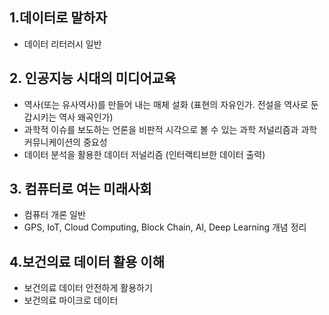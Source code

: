 

## 1.데이터로 말하자
* 데이터 리터러시 일반

## 2. 인공지능 시대의 미디어교육
* 역사(또는 유사역사)를 만들어 내는 매체 설화 (표현의 자유인가. 전설을 역사로 둔갑시키는 역사 왜곡인가)
* 과학적 이슈를 보도하는 언론을 비판적 시각으로 볼 수 있는 과학 저널리즘과 과학 커뮤니케이션의 중요성
* 데이터 분석을 활용한 데이터 저널리즘 (인터랙티브한 데이터 출력)

## 3. 컴퓨터로 여는 미래사회
* 컴퓨터 개론 일반
* GPS, IoT, Cloud Computing, Block Chain, AI, Deep Learning 개념 정리

## 4.보건의료 데이터 활용 이해
* 보건의료 데이터 안전하게 활용하기
* 보건의료 마이크로 데이터 
